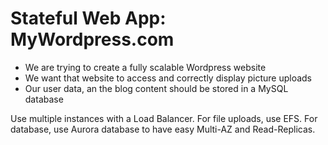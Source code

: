 # Stateful Web App: MyWordpress.com

- We are trying to create a fully scalable Wordpress website
- We want that website to access and correctly display picture uploads
- Our user data, an the blog content should be stored in a MySQL database

Use multiple instances with a Load Balancer. For file uploads, use EFS. For database, use Aurora database to have easy Multi-AZ and Read-Replicas.